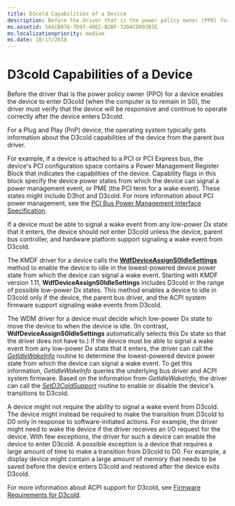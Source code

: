 ```yaml
---
title: D3cold Capabilities of a Device
description: Before the driver that is the power policy owner (PPO) for a device enables the device to enter D3cold (when the computer is to remain in S0), the driver must verify that the device will be responsive and continue to operate correctly after the device enters D3cold.
ms.assetid: 5A6CB076-7D97-48EC-B2BF-3204CD093B3E
ms.localizationpriority: medium
ms.date: 10/17/2018
---
```


# D3cold Capabilities of a Device


Before the driver that is the power policy owner (PPO) for a device enables the device to enter D3cold (when the computer is to remain in S0), the driver must verify that the device will be responsive and continue to operate correctly after the device enters D3cold.

For a Plug and Play (PnP) device, the operating system typically gets information about the D3cold capabilities of the device from the parent bus driver.

For example, if a device is attached to a PCI or PCI Express bus, the device's PCI configuration space contains a Power Management Register Block that indicates the capabilities of the device. Capability flags in this block specify the device power states from which the device can signal a power management event, or PME (the PCI term for a wake event). These states might include D3hot and D3cold. For more information about PCI power management, see the [PCI Bus Power Management Interface Specification](https://pcisig.com/specifications/conventional/pci_bus_power_management_interface/).

If a device must be able to signal a wake event from any low-power Dx state that it enters, the device should not enter D3cold unless the device, parent bus controller, and hardware platform support signaling a wake event from D3cold.

The KMDF driver for a device calls the [**WdfDeviceAssignS0IdleSettings**](https://docs.microsoft.com/windows-hardware/drivers/ddi/content/wdfdevice/nf-wdfdevice-wdfdeviceassigns0idlesettings) method to enable the device to idle in the lowest-powered device power state from which the device can signal a wake event. Starting with KMDF version 1.11, **WdfDeviceAssignS0IdleSettings** includes D3cold in the range of possible low-power Dx states. This method enables a device to idle in D3cold only if the device, the parent bus driver, and the ACPI system firmware support signaling wake events from D3cold.

The WDM driver for a device must decide which low-power Dx state to move the device to when the device is idle. (In contrast, **WdfDeviceAssignS0IdleSettings** automatically selects this Dx state so that the driver does not have to.) If the device must be able to signal a wake event from any low-power Dx state that it enters, the driver can call the [*GetIdleWakeInfo*](https://docs.microsoft.com/windows-hardware/drivers/ddi/content/wdm/nc-wdm-get_idle_wake_info) routine to determine the lowest-powered device power state from which the device can signal a wake event. To get this information, *GetIdleWakeInfo* queries the underlying bus driver and ACPI system firmware. Based on the information from *GetIdleWakeInfo*, the driver can call the [*SetD3ColdSupport*](https://docs.microsoft.com/windows-hardware/drivers/ddi/content/wdm/nc-wdm-set_d3cold_support) routine to enable or disable the device's transitions to D3cold.

A device might not require the ability to signal a wake event from D3cold. The device might instead be required to make the transition from D3cold to D0 only in response to software-initiated actions. For example, the driver might need to wake the device if the driver receives an I/O request for the device. With few exceptions, the driver for such a device can enable the device to enter D3cold. A possible exception is a device that requires a large amount of time to make a transition from D3cold to D0. For example, a display device might contain a large amount of memory that needs to be saved before the device enters D3cold and restored after the device exits D3cold.

For more information about ACPI support for D3cold, see [Firmware Requirements for D3cold](https://docs.microsoft.com/windows-hardware/drivers/bringup/firmware-requirements-for-d3cold).

 

 




